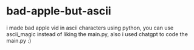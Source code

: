 # bad-apple-but-ascii 
i made bad apple vid in ascii characters using python, you can use ascii_magic instead of liking the main.py, also i used chatgpt to code the main.py :)
